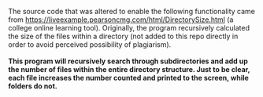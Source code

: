 The source code that was altered to enable the following functionality came from https://liveexample.pearsoncmg.com/html/DirectorySize.html (a college online learning tool). Originally, the program recursively calculated the size of the files within a directory (not added to this repo directly in order to avoid perceived possibility of plagiarism). <br><br> <strong>This<strong> program will recursively search through subdirectories and add up the number of files within the entire directory structure. Just to be clear, each file increases the number counted and printed to the screen, while folders do not.
